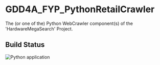 # GDD4A_FYP_PythonRetailCrawler
The (or one of the) Python WebCrawler component(s) of the 'HardwareMegaSearch' Project.

## Build Status
![Python application](https://github.com/LitThurles-K00221230/GDD4A_FYP_PythonRetailCrawler/workflows/Python%20application/badge.svg?branch=master&event=push)
